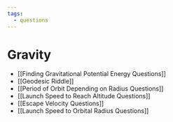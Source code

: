 ```yaml
---
tags:
  - questions
---
```

# Gravity
- [[Finding Gravitational Potential Energy Questions]]
- [[Geodesic Riddle]]
- [[Period of Orbit Depending on Radius Questions]]
- [[Launch Speed to Reach Altitude Questions]]
- [[Escape Velocity Questions]]
- [[Launch Speed to Orbital Radius Questions]]

